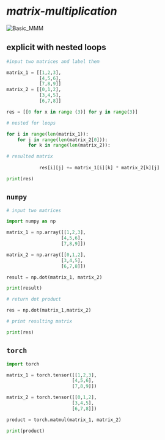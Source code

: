 # ***matrix-multiplication***
![Basic_MMM](https://github.com/pyamin1878/matrix-multiplication/assets/11963396/efac9a8d-70e0-4646-8bbf-c7edf4c9823b)



## explicit with nested loops
```python
#input two matrices and label them

matrix_1 = [[1,2,3],
            [4,5,6],
            [7,8,9]]
matrix_2 = [[0,1,2],
            [3,4,5],
            [6,7,8]]

res = [[0 for x in range (3)] for y in range(3)]

# nested for loops

for i in range(len(matrix_1)):
    for j in range(len(matrix_2[0])):
        for k in range(len(matrix_2)):

# resulted matrix
            
            res[i][j] += matrix_1[i][k] * matrix_2[k][j]

print(res)
```
## `numpy`
```python
# input two matrices

import numpy as np

matrix_1 = np.array([[1,2,3],  
                    [4,5,6],
                    [7,8,9]])

matrix_2 = np.array([[0,1,2],
                    [3,4,5],
                    [6,7,8]])

result = np.dot(matrix_1, matrix_2)

print(result)

# return dot product

res = np.dot(matrix_1,matrix_2)

# print resulting matrix

print(res)
```
## `torch`
```python
import torch

matrix_1 = torch.tensor([[1,2,3],
                        [4,5,6],
                        [7,8,9]])

matrix_2 = torch.tensor([[0,1,2],
                        [3,4,5],
                        [6,7,8]])

product = torch.matmul(matrix_1, matrix_2)

print(product)
```
